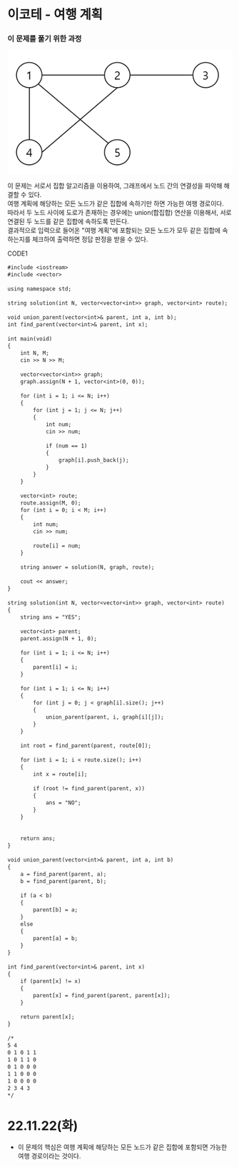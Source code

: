 #  이코테 - 여행 계획

### 이 문제를 풀기 위한 과정
![](https://github.com/gkgkfndudals/TIL/blob/master/Algorithm/img/img_20221122_TravelPlan1.PNG)

이 문제는 서로서 집합 알고리즘을 이용하여, 그래프에서 노드 간의 연결성을 파악해 해결할 수 있다.  
여행 계획에 해당하는 모든 노드가 같은 집합에 속하기만 하면 가능한 여행 경로이다.  
따라서 두 노드 사이에 도로가 존재하는 경우에는 union(합집합) 연산을 이용해서, 서로 연결된 두 노드를 같은 집합에 속하도록 만든다.  
결과적으로 입력으로 들어온 "여행 계획"에 포함되는 모든 노드가 모두 같은 집합에 속하는지를 체크하여 출력하면 정답 판정을 받을 수 있다.  

 

CODE1

    #include <iostream>
    #include <vector>

    using namespace std;

    string solution(int N, vector<vector<int>> graph, vector<int> route);

    void union_parent(vector<int>& parent, int a, int b);
    int find_parent(vector<int>& parent, int x);

    int main(void)
    {
        int N, M;
        cin >> N >> M;

        vector<vector<int>> graph;
        graph.assign(N + 1, vector<int>(0, 0));

        for (int i = 1; i <= N; i++)
        {
            for (int j = 1; j <= N; j++)
            {
                int num;
                cin >> num;

                if (num == 1)
                {
                    graph[i].push_back(j);
                }
            }
        }

        vector<int> route;
        route.assign(M, 0);
        for (int i = 0; i < M; i++)
        {
            int num;
            cin >> num;

            route[i] = num;
        }

        string answer = solution(N, graph, route);

        cout << answer;
    }

    string solution(int N, vector<vector<int>> graph, vector<int> route)
    {
        string ans = "YES";

        vector<int> parent;
        parent.assign(N + 1, 0);

        for (int i = 1; i <= N; i++)
        {
            parent[i] = i;
        }

        for (int i = 1; i <= N; i++)
        {
            for (int j = 0; j < graph[i].size(); j++)
            {
                union_parent(parent, i, graph[i][j]);
            }
        }

        int root = find_parent(parent, route[0]);

        for (int i = 1; i < route.size(); i++)
        {
            int x = route[i];

            if (root != find_parent(parent, x))
            {
                ans = "NO";
            }
        }


        return ans;
    }

    void union_parent(vector<int>& parent, int a, int b)
    {
        a = find_parent(parent, a);
        b = find_parent(parent, b);

        if (a < b)
        {
            parent[b] = a;
        }
        else
        {
            parent[a] = b;
        }
    }

    int find_parent(vector<int>& parent, int x)
    {
        if (parent[x] != x)
        {
            parent[x] = find_parent(parent, parent[x]);
        }

        return parent[x];
    }

    /*
    5 4
    0 1 0 1 1
    1 0 1 1 0
    0 1 0 0 0
    1 1 0 0 0
    1 0 0 0 0
    2 3 4 3
    */

# 22.11.22(화)
* 이 문제의 핵심은 여행 계획에 해당하는 모든 노드가 같은 집합에 포함되면 가능한 여행 경로이라는 것이다.  